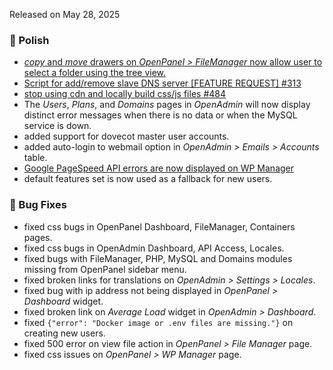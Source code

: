Released on May 28, 2025

### 💅 Polish
- [*copy* and *move* drawers on *OpenPanel > FileManager* now allow user to select a folder using the tree view.](https://i.postimg.cc/vZB8SJ85/2025-05-27-17-05.png)
- [Script for add/remove slave DNS server [FEATURE REQUEST] #313](https://github.com/stefanpejcic/OpenPanel/issues/313)
- [stop using cdn and locally build css/js files #484](https://github.com/stefanpejcic/OpenPanel/issues/484)
- The *Users*, *Plans*, and *Domains* pages in *OpenAdmin* will now display distinct error messages when there is no data or when the MySQL service is down.
- added support for dovecot master user accounts.
- added auto-login to webmail option in *OpenAdmin > Emails > Accounts* table.
- [Google PageSpeed API errors are now displayed on WP Manager](https://i.postimg.cc/1sjJJLmH/2025-05-27-19-26.png)
- default features set is now used as a fallback for new users.

### 🐛 Bug Fixes
- fixed css bugs in OpenPanel Dashboard, FileManager, Containers pages.
- fixed css bugs in OpenAdmin Dashboard, API Access, Locales.
- fixed bugs with FileManager, PHP, MySQL and Domains modules missing from OpenPanel sidebar menu.
- fixed broken links for translations on *OpenAdmin > Settings > Locales*.
- fixed bug with ip address not being displayed in *OpenPanel > Dashboard* widget.
- fixed broken link on *Average Load* widget in *OpenAdmin > Dashboard*.
- fixed `{"error": "Docker image or .env files are missing."}` on creating new users.
- fixed 500 error on view file action in *OpenPanel > File Manager* page.
- fixed css issues on *OpenPanel > WP Manager* page.
